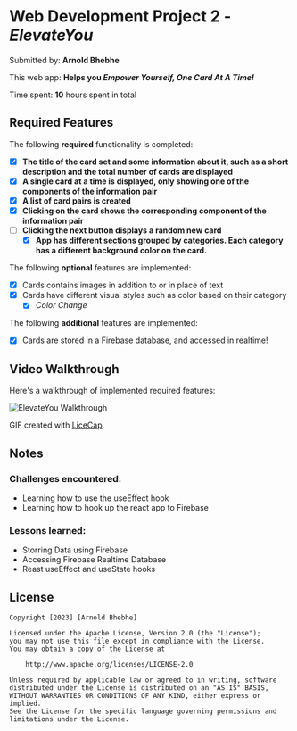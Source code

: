 # Web Development Project 2 - _ElevateYou_

Submitted by: **Arnold Bhebhe**

This web app: **Helps you _Empower Yourself, One Card At A Time!_**

Time spent: **10** hours spent in total

## Required Features

The following **required** functionality is completed:

- [x] **The title of the card set and some information about it, such as a short description and the total number of cards are displayed**
- [x] **A single card at a time is displayed, only showing one of the components of the information pair**
- [x] **A list of card pairs is created**
- [x] **Clicking on the card shows the corresponding component of the information pair**
- [ ] **Clicking the next button displays a random new card**
  - [x] **App has different sections grouped by categories. Each category has a different background color on the card.**

The following **optional** features are implemented:

- [x] Cards contains images in addition to or in place of text
- [x] Cards have different visual styles such as color based on their category
  - [x] _Color Change_

The following **additional** features are implemented:

- [x] Cards are stored in a Firebase database, and accessed in realtime!

## Video Walkthrough

Here's a walkthrough of implemented required features:

<img src='https://github.com/SirArnoldB/ElevateYou/blob/main/elevateyou/ElevateYou.gif' title='ElevateYou Walkthrough' width='' alt='ElevateYou Walkthrough' />

<!-- GIF tool used! -->

GIF created with [LiceCap](http://www.cockos.com/licecap/).

## Notes

### Challenges encountered:

- Learning how to use the useEffect hook
- Learning how to hook up the react app to Firebase

### Lessons learned:

- Storring Data using Firebase
- Accessing Firebase Realtime Database
- Reast useEffect and useState hooks

## License

    Copyright [2023] [Arnold Bhebhe]

    Licensed under the Apache License, Version 2.0 (the "License");
    you may not use this file except in compliance with the License.
    You may obtain a copy of the License at

        http://www.apache.org/licenses/LICENSE-2.0

    Unless required by applicable law or agreed to in writing, software
    distributed under the License is distributed on an "AS IS" BASIS,
    WITHOUT WARRANTIES OR CONDITIONS OF ANY KIND, either express or implied.
    See the License for the specific language governing permissions and
    limitations under the License.
